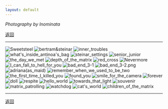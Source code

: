 ```yaml
---
layout: default
---
```


_Photography by Inominata_

[返回](../)

* * *

<link rel="stylesheet" href="{{ '../docs/assets/css/style.css' | relative_url }}">

<div class="gallery">
    <img src="../docs/assets/images/Sweetsteel.png" alt="Sweetsteel">
    <img src="../docs/assets/images/bertram&steinar.jpg" alt="bertram&steinar">
    <img src="../docs/assets/images/inner_troubles.jpg" alt="inner_troubles">
    <img src="../docs/assets/images/what's_inside_antinoa's_bag.png" alt="what's_inside_antinoa's_bag">
    <img src="../docs/assets/images/steinar_settings.png" alt="steinar_settings">
    <img src="../docs/assets/images/senior_junior.png" alt="senior_junior">
    <img src="../docs/assets/images/the_day_we_met.png" alt="the_day_we_met" />
    <img src="../docs/assets/images/depth_of_the_matrix.png" alt="depth_of_the_matrix" />
    <img src="../docs/assets/images/red_cross.png" alt="red_cross" />
    <img src="../docs/assets/images/Nevermore.JPG" alt="Nevermore" />
    <img src="../docs/assets/images/I_can_fall_to_hell_for_you.JPG" alt="I_can_fall_to_hell_for_you" />
    <img src="../docs/assets/images/bad_end_3-1.JPG" alt="bad_end_3-1" />
    <img src="../docs/assets/images/bad_end_3-2.png" alt="bad_end_3-2.png" />
    <img src="../docs/assets/images/adriana(as_maid).jpg" alt="adriana(as_maid)" />
    <img src="../docs/assets/images/remember_when_we_used_to_be_two.jpg" alt="remember_when_we_used_to_be_two" />
    <img src="../docs/assets/images/the_first_time_I_killed_you.jpg" alt="the_first_time_I_killed_you" />
    <img src="../docs/assets/images/found_you.png" alt="found_you" />
    <img src="../docs/assets/images/smile_for_the_camera.png" alt="smile_for_the_camera" />
    <img src="../docs/assets/images/forever.png" alt="forever" />
    <img src="../docs/assets/images/doll.png" alt="doll" />
    <img src="../docs/assets/images/respite.png" alt="respite" />
    <img src="../docs/assets/images/hello_world.jpg" alt="hello_world" />
    <img src="../docs/assets/images/towards_that_light.png" alt="towards_that_light" />
    <img src="../docs/assets/images/souvenir.png" alt="souvenir" />
    <img src="../docs/assets/images/matrix_patrolling.png" alt="matrix_patrolling" />
    <img src="../docs/assets/images/watchdog.jpg" alt="watchdog" />
    <img src="../docs/assets/images/cat's_world.png" alt="cat's_world" />
    <img src="../docs/assets/images/children_of_the_matrix.png" alt="children_of_the_matrix" />
</div>

* * *

[返回](../)

<br/>